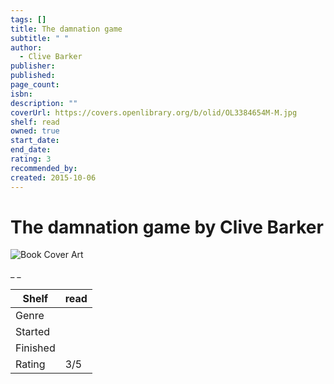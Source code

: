 ```yaml
---
tags: []
title: The damnation game
subtitle: " "
author:
  - Clive Barker
publisher: 
published: 
page_count: 
isbn: 
description: ""
coverUrl: https://covers.openlibrary.org/b/olid/OL3384654M-M.jpg
shelf: read
owned: true
start_date: 
end_date: 
rating: 3
recommended_by: 
created: 2015-10-06
---
```


# The damnation game by Clive Barker

![Book Cover Art](https://covers.openlibrary.org/b/olid/OL3384654M-M.jpg)

_ _

| Shelf | read |
| --- | --- |
| Genre |  |
| Started |  |
| Finished |  |
| Rating | 3/5 |

